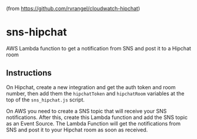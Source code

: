 (from https://github.com/rvrangel/cloudwatch-hipchat)
# sns-hipchat
AWS Lambda function to get a notification from SNS and post it to a Hipchat room

## Instructions

On Hipchat, create a new integration and get the auth token and room number, then add them the `hipchatToken` and `hipchatRoom` variables at the top of the `sns_hipchat.js` script.

On AWS you need to create a SNS topic that will receive your SNS notifications. After this, create this Lambda function and add the SNS topic as an Event Source. The Lambda Function will get the notifications from SNS and post it to your Hipchat room as soon as received.
